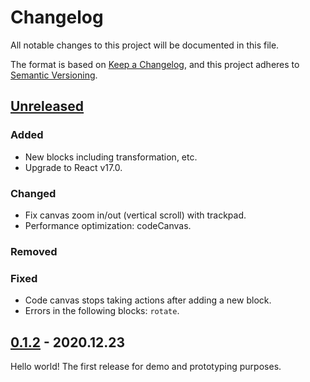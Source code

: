 # Changelog

All notable changes to this project will be documented in this file.

The format is based on [Keep a Changelog](https://keepachangelog.com/en/1.0.0/),
and this project adheres to [Semantic Versioning](https://semver.org/spec/v2.0.0.html).

## [Unreleased]

### Added

- New blocks including transformation, etc.
- Upgrade to React v17.0.

### Changed

- Fix canvas zoom in/out (vertical scroll) with trackpad.
- Performance optimization: codeCanvas.

### Removed

### Fixed

- Code canvas stops taking actions after adding a new block.
- Errors in the following blocks: `rotate`.

## [0.1.2] - 2020.12.23

Hello world! The first release for demo and prototyping purposes.

[unreleased]: https://github.com/peilingjiang/b5/compare/v0.1.2...HEAD
[0.1.2]: https://github.com/peilingjiang/b5/releases/tag/v0.1.2
